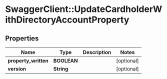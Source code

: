 # SwaggerClient::UpdateCardholderWithDirectoryAccountProperty

## Properties
Name | Type | Description | Notes
------------ | ------------- | ------------- | -------------
**property_written** | **BOOLEAN** |  | [optional] 
**version** | **String** |  | [optional] 

